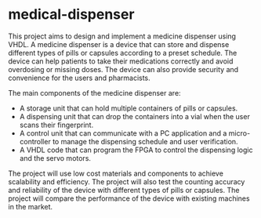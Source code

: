 # medical-dispenser
This project aims to design and implement a medicine dispenser using VHDL. A medicine dispenser is a device that can store and dispense different types of pills or capsules according to a preset schedule. The device can help patients to take their medications correctly and avoid overdosing or missing doses. The device can also provide security and convenience for the users and pharmacists.

The main components of the medicine dispenser are:

- A storage unit that can hold multiple containers of pills or capsules.
- A dispensing unit that can drop the containers into a vial when the user scans their fingerprint.
- A control unit that can communicate with a PC application and a micro-controller to manage the dispensing schedule and user verification.
- A VHDL code that can program the FPGA to control the dispensing logic and the servo motors.

The project will use low cost materials and components to achieve scalability and efficiency. The project will also test the counting accuracy and reliability of the device with different types of pills or capsules. The project will compare the performance of the device with existing machines in the market.
